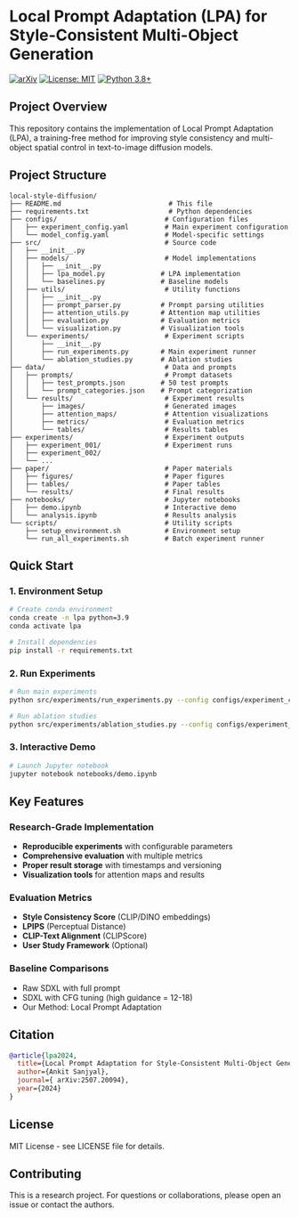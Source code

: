 # Local Prompt Adaptation (LPA) for Style-Consistent Multi-Object Generation
[![arXiv](https://img.shields.io/badge/arXiv-2506.18208-b31b1b.svg)](https://arxiv.org/abs/2507.20094)
[![License: MIT](https://img.shields.io/badge/License-MIT-yellow.svg)](https://opensource.org/licenses/MIT)
[![Python 3.8+](https://img.shields.io/badge/python-3.8+-blue.svg)](https://www.python.org/downloads/)

## Project Overview
This repository contains the implementation of Local Prompt Adaptation (LPA), a training-free method for improving style consistency and multi-object spatial control in text-to-image diffusion models.

## Project Structure
```
local-style-diffusion/
├── README.md                           # This file
├── requirements.txt                    # Python dependencies
├── configs/                           # Configuration files
│   ├── experiment_config.yaml         # Main experiment configuration
│   └── model_config.yaml              # Model-specific settings
├── src/                               # Source code
│   ├── __init__.py
│   ├── models/                        # Model implementations
│   │   ├── __init__.py
│   │   ├── lpa_model.py              # LPA implementation
│   │   └── baselines.py              # Baseline models
│   ├── utils/                         # Utility functions
│   │   ├── __init__.py
│   │   ├── prompt_parser.py          # Prompt parsing utilities
│   │   ├── attention_utils.py        # Attention map utilities
│   │   ├── evaluation.py             # Evaluation metrics
│   │   └── visualization.py          # Visualization tools
│   └── experiments/                   # Experiment scripts
│       ├── __init__.py
│       ├── run_experiments.py        # Main experiment runner
│       └── ablation_studies.py       # Ablation studies
├── data/                              # Data and prompts
│   ├── prompts/                       # Prompt datasets
│   │   ├── test_prompts.json         # 50 test prompts
│   │   └── prompt_categories.json    # Prompt categorization
│   └── results/                       # Experiment results
│       ├── images/                    # Generated images
│       ├── attention_maps/            # Attention visualizations
│       ├── metrics/                   # Evaluation metrics
│       └── tables/                    # Results tables
├── experiments/                       # Experiment outputs
│   ├── experiment_001/                # Experiment runs
│   ├── experiment_002/
│   └── ...
├── paper/                             # Paper materials
│   ├── figures/                       # Paper figures
│   ├── tables/                        # Paper tables
│   └── results/                       # Final results
├── notebooks/                         # Jupyter notebooks
│   ├── demo.ipynb                     # Interactive demo
│   └── analysis.ipynb                 # Results analysis
└── scripts/                           # Utility scripts
    ├── setup_environment.sh           # Environment setup
    └── run_all_experiments.sh         # Batch experiment runner
```

## Quick Start

### 1. Environment Setup
```bash
# Create conda environment
conda create -n lpa python=3.9
conda activate lpa

# Install dependencies
pip install -r requirements.txt
```

### 2. Run Experiments
```bash
# Run main experiments
python src/experiments/run_experiments.py --config configs/experiment_config.yaml

# Run ablation studies
python src/experiments/ablation_studies.py --config configs/experiment_config.yaml
```

### 3. Interactive Demo
```bash
# Launch Jupyter notebook
jupyter notebook notebooks/demo.ipynb
```

## Key Features

### Research-Grade Implementation
- **Reproducible experiments** with configurable parameters
- **Comprehensive evaluation** with multiple metrics
- **Proper result storage** with timestamps and versioning
- **Visualization tools** for attention maps and results

### Evaluation Metrics
- **Style Consistency Score** (CLIP/DINO embeddings)
- **LPIPS** (Perceptual Distance)
- **CLIP-Text Alignment** (CLIPScore)
- **User Study Framework** (Optional)

### Baseline Comparisons
- Raw SDXL with full prompt
- SDXL with CFG tuning (high guidance = 12-18)
- Our Method: Local Prompt Adaptation

## Citation
```bibtex
@article{lpa2024,
  title={Local Prompt Adaptation for Style-Consistent Multi-Object Generation in Diffusion Models},
  author={Ankit Sanjyal},
  journal={	arXiv:2507.20094},
  year={2024}
}
```

## License
MIT License - see LICENSE file for details.

## Contributing
This is a research project. For questions or collaborations, please open an issue or contact the authors.
